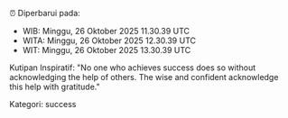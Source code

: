 ⏰ Diperbarui pada:
- WIB: Minggu, 26 Oktober 2025 11.30.39 UTC
- WITA: Minggu, 26 Oktober 2025 12.30.39 UTC
- WIT: Minggu, 26 Oktober 2025 13.30.39 UTC

Kutipan Inspiratif:
"No one who achieves success does so without acknowledging the help of others. The wise and confident acknowledge this help with gratitude."


Kategori: success

